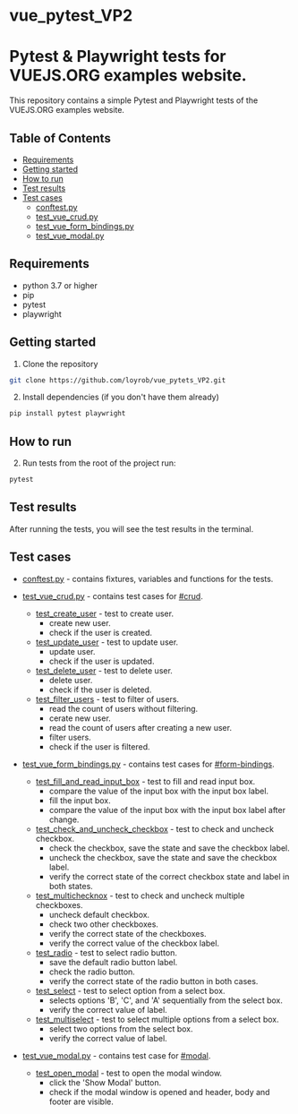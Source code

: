 # vue_pytest_VP2
Pytest & Playwright tests for VUEJS.ORG examples website.
=========================================================

This repository contains a simple Pytest and Playwright tests of the VUEJS.ORG examples website.

## Table of Contents
- [Requirements](#requirements)
- [Getting started](#getting-started)
- [How to run](#how-to-run)
- [Test results](#test-results)
- [Test cases](#test-cases)
  - [conftest.py](#conftestpy)
  - [test_vue_crud.py](#test_vue_crudpy)
  - [test_vue_form_bindings.py](#test_vue_form_bindingspy)
  - [test_vue_modal.py](#test_vue_modalpy)

## Requirements
- python 3.7 or higher
- pip
- pytest
- playwright

## Getting started
1. Clone the repository
```bash
git clone https://github.com/loyrob/vue_pytets_VP2.git
```
2. Install dependencies (if you don't have them already)
```bash
pip install pytest playwright
```

## How to run

2. Run tests
from the root of the project run:
```bash
pytest
```

## Test results
After running the tests, you will see the test results in the terminal.

## Test cases
- [conftest.py](tests/conftest.py) - contains fixtures, variables and functions for the tests.

- [test_vue_crud.py](./tests/test_vue_crud.py) - contains test cases for [#crud](https://vuejs.org/examples/#crud).
  - <u>test_create_user</u> - test to create user.
    - create new user.
    - check if the user is created.
  - <u>test_update_user</u> - test to update user.
    - update user.
    - check if the user is updated.
  - <u>test_delete_user</u> - test to delete user.
    - delete user.
    - check if the user is deleted.
  - <u>test_filter_users</u> - test to filter of users.
    - read the count of users without filtering.
    - cerate new user.
    - read the count of users after creating a new user.
    - filter users.
    - check if the user is filtered.
    
- [test_vue_form_bindings.py](tests/test_vue_form_bindings.py) - contains test cases for [#form-bindings](https://vuejs.org/examples/#form-bindings).
  - <u>test_fill_and_read_input_box</u> - test to fill and read input box.
    - compare the value of the input box with the input box label.
    - fill the input box.
    - compare the value of the input box with the input box label after change.
  - <u>test_check_and_uncheck_checkbox</u> - test to check and uncheck checkbox.
    - check the checkbox, save the state and save the checkbox label. 
    - uncheck the checkbox, save the state and save the checkbox label.
    - verify the correct state of the correct checkbox state and label in both states.
  - <u>test_multichecknox</u> - test to check and uncheck multiple checkboxes.
    - uncheck default checkbox.
    - check two other checkboxes.
    - verify the correct state of the checkboxes.
    - verify the correct value of the checkbox label.
  - <u>test_radio</u> - test to select radio button.
    - save the default radio button label.
    - check the radio button.
    - verify the correct state of the radio button in both cases.
  - <u>test_select</u> - test to select option from a select box.
    - selects options 'B', 'C', and 'A' sequentially from the select box.
    - verify the correct value of label.  
  - <u>test_multiselect</u> - test to select multiple options from a select box.
    - select two options from the select box.
    - verify the correct value of label.
  
- [test_vue_modal.py](tests/test_vue_modal.py) - contains test case for [#modal](https://vuejs.org/examples/#modal).
  - <u>test_open_modal</u> - test to open the modal window.
    - click the 'Show Modal' button. 
    - check if the modal window is opened and header, body and footer are visible.

 


